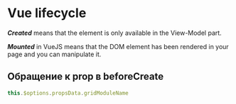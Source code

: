 # Vue lifecycle


***Created*** means that the element is only available in the View-Model part.

***Mounted*** in VueJS means that the DOM element has been rendered in your page and you can manipulate it.

## Обращение к prop в beforeCreate

```js
this.$options.propsData.gridModuleName
```
